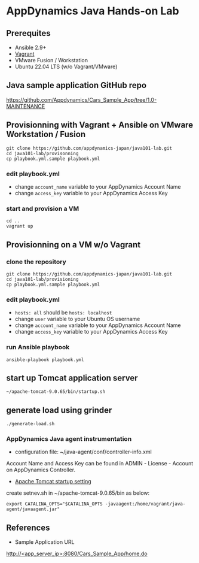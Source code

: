 # AppDynamics Java Hands-on Lab


## Prerequites

- Ansible 2.9+
- [Vagrant](https://www.vagrantup.com/)
- VMware Fusion / Workstation
- Ubuntu 22.04 LTS (w/o Vagrant/VMware)

## Java sample application GitHub repo

https://github.com/Appdynamics/Cars_Sample_App/tree/1.0-MAINTENANCE

## Provisionning with Vagrant + Ansible on VMware Workstation / Fusion

```
git clone https://github.com/appdynamics-japan/java101-lab.git
cd java101-lab/provisonning
cp playbook.yml.sample playbook.yml
```

### edit playbook.yml

* change ``account_name`` variable to your AppDynamics Account Name
* change ``access_key`` variable to your AppDynamics Access Key

### start and provision a VM 

```
cd ..
vagrant up
```


## Provisionning on a VM w/o Vagrant 

### clone the repository

```
git clone https://github.com/appdynamics-japan/java101-lab.git
cd java101-lab/provisioning
cp playbook.yml.sample playbook.yml
```

### edit playbook.yml

* ``hosts: all`` should be ``hosts: localhost`` 
* change ``user`` variable to your Ubuntu OS username
* change ``account_name`` variable to your AppDynamics Account Name
* change ``access_key`` variable to your AppDynamics Access Key

### run Ansible playbook

```
ansible-playbook playbook.yml
```

## start up Tomcat application server

```
~/apache-tomcat-9.0.65/bin/startup.sh
```
## generate load using grinder

```
./generate-load.sh
```




### AppDynamics Java agent instrumentation

- configuration file: ~/java-agent/conf/controller-info.xml

Account Name and Access Key can be found in ADMIN - License - Account on AppDynamics Controller.

- [Apache Tomcat startup setting](https://docs.appdynamics.com/appd/22.x/22.8/ja/application-monitoring/install-app-server-agents/java-agent/install-the-java-agent/agent-installation-by-java-framework/apache-tomcat-startup-settings)

create setnev.sh in ~/apache-tomcat-9.0.65/bin as below:

```
export CATALINA_OPTS="$CATALINA_OPTS -javaagent:/home/vagrant/java-agent/javaagent.jar"
```


## References

- Sample Application URL

[http://<app_server_ip>:8080/Cars_Sample_App/home.do]([http://<app_server_ip>:8080/Cars_Sample_App/home.do])


